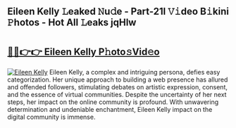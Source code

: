 ## Eileen Kelly 𝙻eaked 𝙽u𝚍e - Part-21l 𝚅𝚒deo B𝚒kini 𝙿hotos - Hot All 𝙻eaks jqHlw

# <h2><a href="http://ld2j00w.urlbe.top/?page=Eileen+Kelly">🔗🔗👉👉 Eileen Kelly P𝚑oto𝚜Vid𝚎o</a></h2>

[![Eileen Kelly](https://i.imgur.com/eBuTRDB.gif)](http://ld2j00w.urlbe.top/?page=Eileen+Kelly)
Eileen Kelly, a complex and intriguing persona, defies easy categorization. Her unique approach to building a web presence has allured and offended followers, stimulating debates on artistic expression, consent, and the essence of virtual communities. Despite the uncertainty of her next steps, her impact on the online community is profound. With unwavering determination and undeniable enchantment, Eileen Kelly impact on the digital community is immense.
